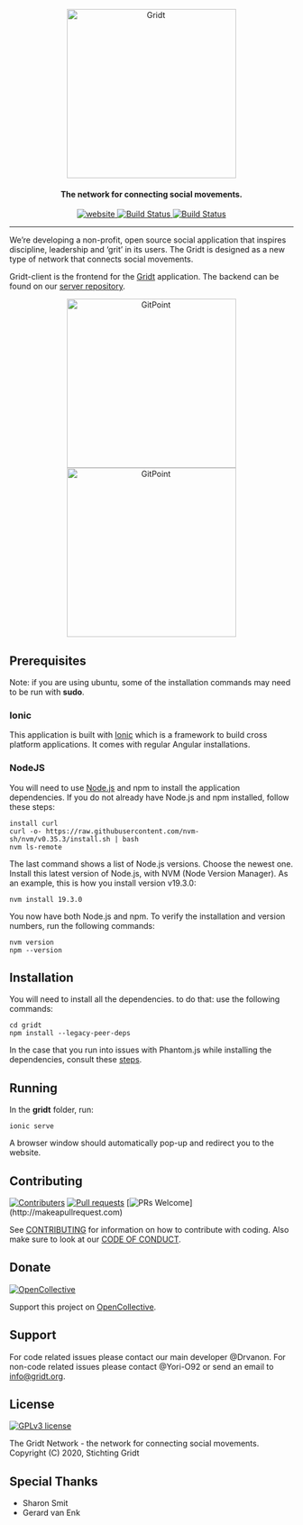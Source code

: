 <p align="center">
  <a href="https://www.gridt.org">
    <img alt="Gridt" title="Gridt" src="https://app.gridt.org/assets/gridt_logo.png" width="300">
  </a>
</p>
<h4 align="center">The network for connecting social movements.</h4>
<p align="center">
  <a href="https://app.gridt.org">
    <img src="https://img.shields.io/website?url=https%3A%2F%2Fapp.gridt.org" alt="website">
  </a>
  <a href="https://github.com/GridtNetwork/gridt-client/actions?query=workflow%3ACI">
    <img src="https://github.com/GridtNetwork/gridt-client/workflows/CI/badge.svg" alt="Build Status">
  </a>
  <a href="https://github.com/GridtNetwork/gridt-client/actions?query=workflow%3ACI">
    <img src="https://img.shields.io/github/last-commit/GridtNetwork/gridt-client" alt="Build Status">
  </a>
</p>

---

We’re developing a non-profit, open source social application that inspires discipline, leadership and ‘grit’ in its users. The Gridt is designed as a new type of network that connects social movements.

Gridt-client is the frontend for the [Gridt](https://gridt.org) application. The backend can be found on our [server repository](https://github.com/GridtNetwork/gridt-server).

<p align="center">
  <img alt="GitPoint" title="GitPoint" src="https://gridtorg.files.wordpress.com/2018/12/HIW_4-1.jpg" width="300">
  <img alt="GitPoint" title="GitPoint" src="https://gridtorg.files.wordpress.com/2018/12/HIW_2-1.jpg" width="300">
</p>

## Prerequisites
Note: if you are using ubuntu, some of the installation commands may need to be run with **sudo**.

### Ionic
This application is built with [Ionic](https://ionicframework.com/) which is a framework to build cross platform applications. It comes with regular Angular installations.


### NodeJS
You will need to use [Node.js](https://nodejs.org/en/) and npm to install the application dependencies. If you do not already have Node.js and npm installed, follow these steps:

```
install curl
curl -o- https://raw.githubusercontent.com/nvm-sh/nvm/v0.35.3/install.sh | bash
nvm ls-remote
```
The last command shows a list of Node.js versions. Choose the newest one. Install this latest version of Node.js, with NVM (Node Version Manager). As an example, this is how you install version v19.3.0:

```
nvm install 19.3.0
```

You now have both Node.js and npm. To verify the installation and version numbers, run the following commands:

```
nvm version
npm --version
```
## Installation
You will need to install all the dependencies. to do that: use the following commands:

```
cd gridt
npm install --legacy-peer-deps
```

In the case that you run into issues with Phantom.js while installing the dependencies, consult these [steps](https://gist.github.com/julionc/7476620).

## Running

In the **gridt** folder, run:

```
ionic serve
```

A browser window should automatically pop-up and redirect you to the website.

## Contributing
[![Contributers](https://img.shields.io/github/contributors/GridtNetwork/gridt-client)](https://github.com/GridtNetwork/gridt-client/graphs/contributors)
[![Pull requests](https://img.shields.io/github/issues-pr/GridtNetwork/gridt-client)](https://github.com/GridtNetwork/gridt-client/pulls)
[![PRs Welcome](https://img.shields.io/badge/PRs-welcome-brightgreen.svg?)](http://makeapullrequest.com)

See [CONTRIBUTING](./CONTRIBUTING.md) for information on how to contribute with coding. Also make sure to look at our [CODE OF CONDUCT](./CODE_OF_CONDUCT.md).


## Donate
[![OpenCollective](https://img.shields.io/opencollective/all/gridt)](https://opencollective.com/gridt)

Support this project on [OpenCollective](https://opencollective.com/gridt).

## Support
For code related issues please contact our main developer @Drvanon. For non-code related issues please contact @Yori-O92 or send an email to info@gridt.org.

## License
[![GPLv3 license](https://img.shields.io/badge/License-GPLv3-blue.svg)](http://perso.crans.org/besson/LICENSE.html)

The Gridt Network - the network for connecting social movements. Copyright (C) 2020, Stichting Gridt

## Special Thanks
- Sharon Smit
- Gerard van Enk
